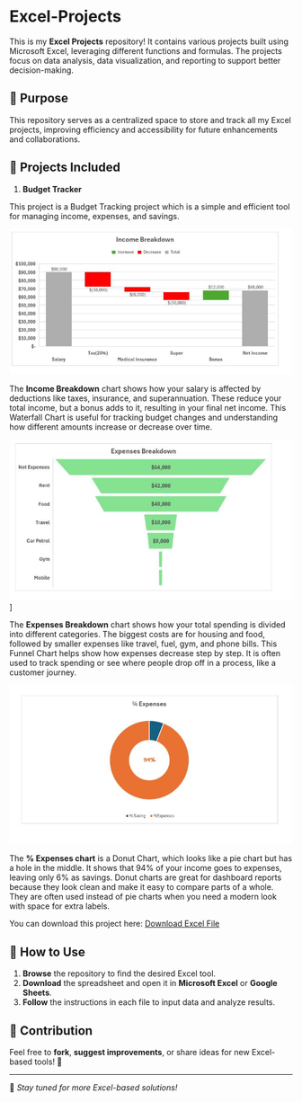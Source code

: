 # Excel-Projects

This is my **Excel Projects** repository! It contains various projects built using Microsoft Excel, leveraging different functions and formulas. The projects focus on data analysis, data visualization, and reporting to support better decision-making. 

## 🎯 Purpose  
This repository serves as a centralized space to store and track all my Excel projects, improving efficiency and accessibility for future enhancements and collaborations.  

## 📌 Projects Included  
1. **Budget Tracker**
   
This project is a Budget Tracking project which is a simple and efficient tool for managing income, expenses, and savings.  

![image alt](https://github.com/Sofiya-Banmala/Excel-Project/blob/main/income.JPG?raw=true)

The **Income Breakdown** chart shows how your salary is affected by deductions like taxes, insurance, and superannuation. These reduce your total income, but a bonus adds to it, resulting in your final net income. This Waterfall Chart is useful for tracking budget changes and understanding how different amounts increase or decrease over time.

![image alt](https://github.com/Sofiya-Banmala/Excel-Project/blob/main/expenses.JPG?raw=true)]

The **Expenses Breakdown** chart shows how your total spending is divided into different categories. The biggest costs are for housing and food, followed by smaller expenses like travel, fuel, gym, and phone bills. This Funnel Chart helps show how expenses decrease step by step. It is often used to track spending or see where people drop off in a process, like a customer journey.

![image alt](https://github.com/Sofiya-Banmala/Excel-Project/blob/main/donut.JPG?raw=true)

The **% Expenses chart** is a Donut Chart, which looks like a pie chart but has a hole in the middle. It shows that 94% of your income goes to expenses, leaving only 6% as savings. Donut charts are great for dashboard reports because they look clean and make it easy to compare parts of a whole. They are often used instead of pie charts when you need a modern look with space for extra labels.

You can download this project here:
[Download Excel File](https://github.com/Sofiya-Banmala/Excel-Project/blob/main/Budget%20Tracking%20Portfolio.xlsx)

## 📂 How to Use  
1. **Browse** the repository to find the desired Excel tool.  
2. **Download** the spreadsheet and open it in **Microsoft Excel** or **Google Sheets**.  
3. **Follow** the instructions in each file to input data and analyze results.  

## 🤝 Contribution  
Feel free to **fork**, **suggest improvements**, or share ideas for new Excel-based tools! 🚀  

---
  
🔹 *Stay tuned for more Excel-based solutions!*  
